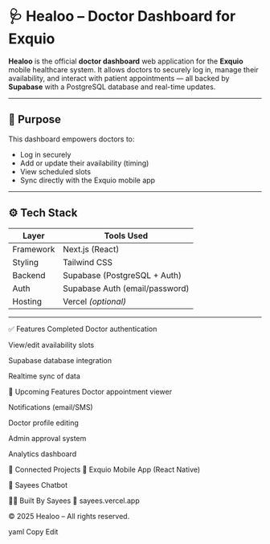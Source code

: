 # 🩺 Healoo – Doctor Dashboard for Exquio

**Healoo** is the official **doctor dashboard** web application for the **Exquio** mobile healthcare system. It allows doctors to securely log in, manage their availability, and interact with patient appointments — all backed by **Supabase** with a PostgreSQL database and real-time updates.

---


## 🧠 Purpose

This dashboard empowers doctors to:
- Log in securely
- Add or update their availability (timing)
- View scheduled slots
- Sync directly with the Exquio mobile app

---

## ⚙️ Tech Stack

| Layer       | Tools Used                          |
|-------------|-------------------------------------|
| Framework   | Next.js (React)                     |
| Styling     | Tailwind CSS                        |
| Backend     | Supabase (PostgreSQL + Auth)        |
| Auth        | Supabase Auth (email/password)      |
| Hosting     | Vercel *(optional)*                 |

---

✅ Features Completed
 Doctor authentication

 View/edit availability slots

 Supabase database integration

 Realtime sync of data

🚧 Upcoming Features
 Doctor appointment viewer

 Notifications (email/SMS)

 Doctor profile editing

 Admin approval system

 Analytics dashboard

🧩 Connected Projects
📱 Exquio Mobile App (React Native)

🤖 Sayees Chatbot

👨‍⚕️ Built By
Sayees
🔗 sayees.vercel.app

© 2025 Healoo – All rights reserved.

yaml
Copy
Edit
